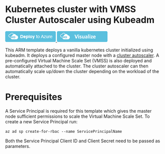 # Kubernetes cluster with VMSS Cluster Autoscaler using Kubeadm
<a href="https://portal.azure.com/#create/Microsoft.Template/uri/https%3A%2F%2Fraw.githubusercontent.com%2Fbart-jansen%2Fkubernetes-on-ubuntu-vmss%2Fmaster%2Fazuredeploy.json" target="_blank">
    <img src="https://raw.githubusercontent.com/Azure/azure-quickstart-templates/master/1-CONTRIBUTION-GUIDE/images/deploytoazure.png"/>
</a>
<a href="http://armviz.io/#/?load=https%3A%2F%2Fraw.githubusercontent.com%2Fbart-jansen%2Fkubernetes-on-ubuntu-vmss%2Fmaster%2Fazuredeploy.json" target="_blank">
    <img src="https://raw.githubusercontent.com/Azure/azure-quickstart-templates/master/1-CONTRIBUTION-GUIDE/images/visualizebutton.png"/>
</a>

This ARM template deploys a vanilla kubernetes cluster initialized using kubeadm. It deploys a configured master node with a [cluster autoscaler](https://github.com/kubernetes/autoscaler/tree/master/cluster-autoscaler/cloudprovider/azure). A pre-configured Virtual Machine Scale Set (VMSS) is also deployed and automatically attached to the cluster. The cluster autoscaler can then automatically scale up/down the cluster depending on the workload of the cluster.

# Prerequisites 
A Service Principal is required for this template which gives the master node sufficient permissions to scale the Virtual Machine Scale Set. To create a new Service Principal run:
```
az ad sp create-for-rbac --name ServicePrincipalName
```

Both the Service Principal Client ID and Client Secret need to be passed as parameters.
